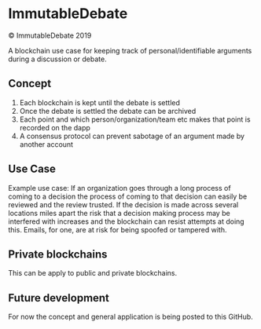 # ImmutableDebate
© ImmutableDebate 2019

A blockchain use case for keeping track of personal/identifiable arguments during a discussion or debate.

## Concept
1. Each blockchain is kept until the debate is settled
2. Once the debate is settled the debate can be archived
3. Each point and which person/organization/team etc makes that point is recorded on the dapp
4. A consensus protocol can prevent sabotage of an argument made by another account

## Use Case
Example use case: If an organization goes through a long process of coming to a decision the process of coming to that decision
can easily be reviewed and the review trusted. If the decision is made across several locations miles apart the risk that a decision making process may be interfered with increases and the blockchain can resist attempts at doing this. Emails, for one, are at risk for being spoofed or tampered with.

## Private blockchains
This can be apply to public and private blockchains.


## Future development
For now the concept and general application is being posted to this GitHub.

